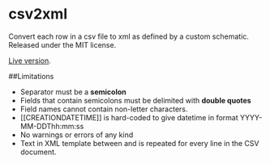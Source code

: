 # csv2xml
Convert each row in a csv file to xml as defined by a custom schematic.  
Released under the MIT license.  

[Live version](http://OxfamNovib.github.io/Atlas/).

##Limitations
* Separator must be a **semicolon**
* Fields that contain semicolons must be delimited with **double quotes**
* Field names cannot contain non-letter characters.
* [[CREATIONDATETIME]] is hard-coded to give datetime in format YYYY-MM-DDThh:mm:ss
* No warnings or errors of any kind
* Text in XML template between <!--REPEAT--> and <!--ENDREPEAT--> is repeated for every line in the CSV document.
